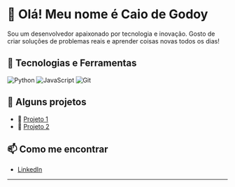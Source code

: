 # 👋 Olá! Meu nome é Caio de Godoy

Sou um desenvolvedor apaixonado por tecnologia e inovação. Gosto de criar soluções de problemas reais e aprender coisas novas todos os dias!

## 🚀 Tecnologias e Ferramentas
![Python](https://img.shields.io/badge/-Python-black?style=flat-square&logo=python)
![JavaScript](https://img.shields.io/badge/-JavaScript-black?style=flat-square&logo=javascript)
![Git](https://img.shields.io/badge/-Git-black?style=flat-square&logo=git)

## 💼 Alguns projetos

- 🔧 [Projeto 1](https://github.com/1caiogodoy/calculadora)
- 🧠 [Projeto 2](https://github.com/1caiogodoy/gerador_de_senhas1)

## 📫 Como me encontrar

- [LinkedIn](https://linkedin.com/in/1caiogodoy)

---




<!--
**1caiogodoy/1caiogodoy** is a ✨ _special_ ✨ repository because its `README.md` (this file) appears on your GitHub profile.

Here are some ideas to get you started:

- 🔭 I’m currently working on ...
- 🌱 I’m currently learning ...
- 👯 I’m looking to collaborate on ...
- 🤔 I’m looking for help with ...
- 💬 Ask me about ...
- 📫 How to reach me: ...
- 😄 Pronouns: ...
- ⚡ Fun fact: ...
-->
